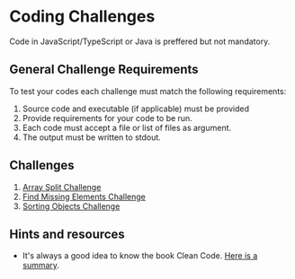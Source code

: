 # Coding Challenges

Code in JavaScript/TypeScript or Java is preffered but not mandatory.

## General Challenge Requirements
To test your codes each challenge must match the following requirements:
1. Source code and executable (if applicable) must be provided
2. Provide requirements for your code to be run.
3. Each code must accept a file or list of files as argument. 
4. The output must be written to stdout.

## Challenges
1. [Array Split Challenge](./01-array-split/)
2. [Find Missing Elements Challenge](./02-missing-elements/)
3. [Sorting Objects Challenge](./03-sorting-objects/)

## Hints and resources
* It's always a good idea to know the book Clean Code. [Here is a summary](./docs/CleanCodeSummary.md).
